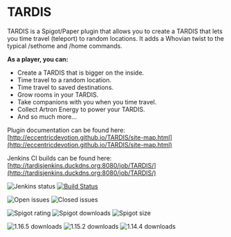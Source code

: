 # TARDIS

TARDIS is a Spigot/Paper plugin that allows you to create a TARDIS that lets you time travel (teleport) to random locations. It adds a Whovian twist to the typical /sethome and /home commands.

**As a player, you can:**

* Create a TARDIS that is bigger on the inside.
* Time travel to a random location.
* Time travel to saved destinations.
* Grow rooms in your TARDIS.
* Take companions with you when you time travel.
* Collect Artron Energy to power your TARDIS.
* And so much more...

Plugin documentation can be found here:[http://eccentricdevotion.github.io/TARDIS/site-map.html](http://eccentricdevotion.github.io/TARDIS/site-map.html)

Jenkins CI builds can be found here: [http://tardisjenkins.duckdns.org:8080/job/TARDIS/](http://tardisjenkins.duckdns.org:8080/job/TARDIS/)

![Jenkins status](https://img.shields.io/website?down_message=offline&label=Jenkins&style=for-the-badge&up_message=online&url=http%3A%2F%2Ftardisjenkins.duckdns.org%3A8080%2F) [![Build Status](https://img.shields.io/jenkins/build?jobUrl=http%3A%2F%2Ftardisjenkins.duckdns.org%3A8080%2Fjob%2FTARDIS&style=for-the-badge)](http://tardisjenkins.duckdns.org:8080/job/TARDIS/)

![Open issues](https://img.shields.io/github/issues-raw/eccentricdevotion/TARDIS?style=for-the-badge) ![Closed issues](https://img.shields.io/github/issues-closed-raw/eccentricdevotion/TARDIS?style=for-the-badge)

![Spigot rating](https://img.shields.io/spiget/stars/45729?label=Spigot%20rating&style=for-the-badge)  ![Spigot downloads](https://img.shields.io/spiget/downloads/45729?label=Spigot%20downloads&style=for-the-badge) ![Spigot size](https://img.shields.io/spiget/download-size/45729?label=Spigot%20size&style=for-the-badge)

![1.16.5 downloads](https://img.shields.io/github/downloads/eccentricdevotion/TARDIS/1.16.5/total?style=for-the-badge) ![1.15.2 downloads](https://img.shields.io/github/downloads/eccentricdevotion/TARDIS/1.15.2/total?style=for-the-badge) ![1.14.4 downloads](https://img.shields.io/github/downloads/eccentricdevotion/TARDIS/1.14.4/total?style=for-the-badge)
